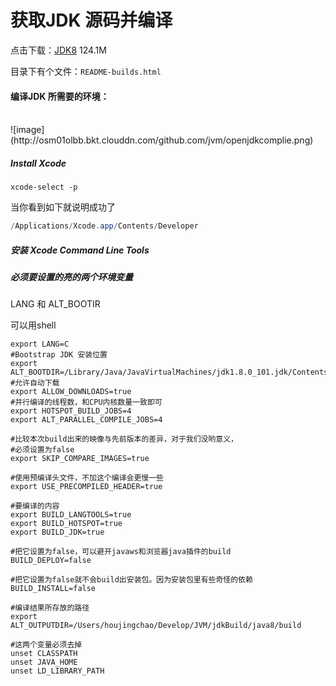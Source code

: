 # 获取JDK 源码并编译

点击下载：[JDK8](http://download.java.net/openjdk/jdk8/) 124.1M

目录下有个文件：`README-builds.html`

#### 编译JDK 所需要的环境：
<br>
![image](http://osm01olbb.bkt.clouddn.com/github.com/jvm/openjdkcomplie.png)

##### Install Xcode 
```shell
xcode-select -p
```
当你看到如下就说明成功了
```java
/Applications/Xcode.app/Contents/Developer
```
#####  安装  Xcode Command Line Tools

##### 必须要设置的亮的两个环境变量

LANG 和 ALT_BOOTIR 

可以用shell 
```shell
export LANG=C
#Bootstrap JDK 安装位置
export ALT_BOOTDIR=/Library/Java/JavaVirtualMachines/jdk1.8.0_101.jdk/Contents/Home
#允许自动下载
export ALLOW_DOWNLOADS=true
#并行编译的线程数，和CPU内核数量一致即可
export HOTSPOT_BUILD_JOBS=4
export ALT_PARALLEL_COMPILE_JOBS=4

#比较本次build出来的映像与先前版本的差异，对于我们没哟意义，
#必须设置为false
export SKIP_COMPARE_IMAGES=true

#使用预编译头文件，不加这个编译会更慢一些
export USE_PRECOMPILED_HEADER=true

#要编译的内容
export BUILD_LANGTOOLS=true
export BUILD_HOTSPOT=true
export BUILD_JDK=true

#把它设置为false，可以避开javaws和浏览器java插件的build
BUILD_DEPLOY=false

#把它设置为false就不会build出安装包。因为安装包里有些奇怪的依赖
BUILD_INSTALL=false

#编译结果所存放的路径
export ALT_OUTPUTDIR=/Users/houjingchao/Develop/JVM/jdkBuild/java8/build

#这两个变量必须去掉
unset CLASSPATH
unset JAVA_HOME
unset LD_LIBRARY_PATH

```


